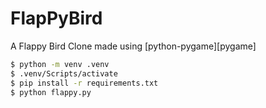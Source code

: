 FlapPyBird
===============

A Flappy Bird Clone made using [python-pygame][pygame]

```bash
$ python -m venv .venv
$ .venv/Scripts/activate
$ pip install -r requirements.txt
$ python flappy.py
```
